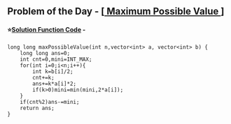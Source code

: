 ## Problem of the Day - [<a href="https://practice.geeksforgeeks.org/problems/2d3fc3651507fc0c6bd1fa43861e0d1c43d4b8a1/1"> Maximum Possible Value </a>]


#### ⭐<ins>Solution Function Code</ins> -


    long long maxPossibleValue(int n,vector<int> a, vector<int> b) {
        long long ans=0;
        int cnt=0,mini=INT_MAX;
        for(int i=0;i<n;i++){
            int k=b[i]/2;
            cnt+=k;
            ans+=k*a[i]*2;
            if(k>0)mini=min(mini,2*a[i]);
        }
        if(cnt%2)ans-=mini;
        return ans;
    }
